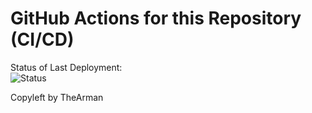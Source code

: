 # GitHub Actions for this Repository (CI/CD)

Status of Last Deployment:<br>
![Status](https://github.com/TheArman/cicd/workflows/github-actions-for-ci-cd/badge.svg?branch=main)<br>

Copyleft by TheArman
